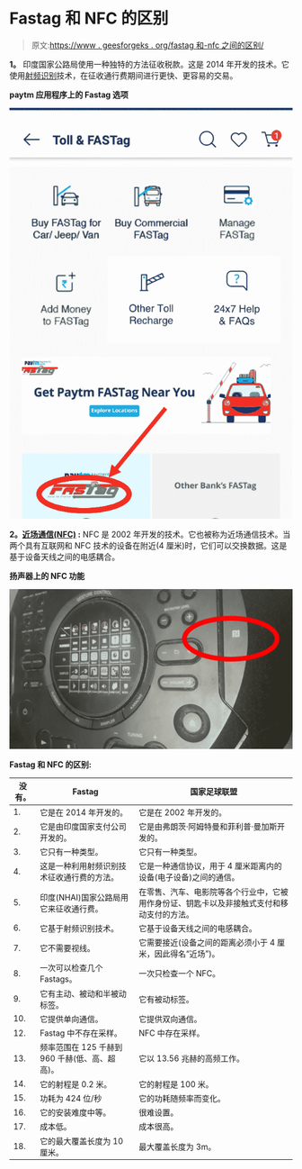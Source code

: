 # Fastag 和 NFC 的区别

> 原文:[https://www . geesforgeks . org/fastag 和-nfc 之间的区别/](https://www.geeksforgeeks.org/difference-between-fastag-and-nfc/)

**1。**
印度国家公路局使用一种独特的方法征收税款。这是 2014 年开发的技术。它使用[射频识别](https://www.geeksforgeeks.org/introduction-of-radio-frequency-identification-rfid/)技术，在征收通行费期间进行更快、更容易的交易。

**paytm 应用程序上的 Fastag 选项**

![](img/3451a21ecd8883c12a85ad85045e0804.png)

**2。[近场通信(NFC)](https://www.geeksforgeeks.org/near-field-communication-nfc/) :**
NFC 是 2002 年开发的技术。它也被称为近场通信技术。当两个具有互联网和 NFC 技术的设备在附近(4 厘米)时，它们可以交换数据。这是基于设备天线之间的电感耦合。

**扬声器上的 NFC 功能**

![](img/6848f9a606c40d480c53db249f195e6a.png)

**Fastag 和 NFC 的区别:**

<center>

| 没有。 | Fastag | 国家足球联盟 |
| --- | --- | --- |
| 1. | 它是在 2014 年开发的。 | 它是在 2002 年开发的。 |
| 2. | 它是由印度国家支付公司开发的。 | 它是由弗朗茨·阿姆特曼和菲利普·曼加斯开发的。 |
| 3. | 它只有一种类型。 | 它只有一种类型。 |
| 4. | 这是一种利用射频识别技术征收通行费的方法。 | 它是一种通信协议，用于 4 厘米距离内的设备(电子设备)之间的通信。 |
| 5. | 印度(NHAI)国家公路局用它来征收通行费。 | 在零售、汽车、电影院等各个行业中，它被用作身份证、钥匙卡以及非接触式支付和移动支付的方法。 |
| 6. | 它基于射频识别技术。 | 它基于设备天线之间的电感耦合。 |
| 7. | 它不需要视线。 | 它需要接近(设备之间的距离必须小于 4 厘米，因此得名“近场”)。 |
| 8. | 一次可以检查几个 Fastags。 | 一次只检查一个 NFC。 |
| 9. | 它有主动、被动和半被动标签。 | 它有被动标签。 |
| 10. | 它提供单向通信。 | 它提供双向通信。 | 11. | 它提供基本的安全性。 | 它提供中等安全性。 |
| 12. | Fastag 中不存在采样。 | NFC 中存在采样。 |
| 13. | 频率范围在 125 千赫到 960 千赫(低、高、超高)。 | 它以 13.56 兆赫的高频工作。 |
| 14. | 它的射程是 0.2 米。 | 它的射程是 100 米。 |
| 15. | 功耗为 424 位/秒 | 它的功耗随频率而变化。 |
| 16. | 它的安装难度中等。 | 很难设置。 |
| 17. | 成本低。 | 成本很高。 |
| 18. | 它的最大覆盖长度为 10 厘米。 | 最大覆盖长度为 3m。 |

</center>